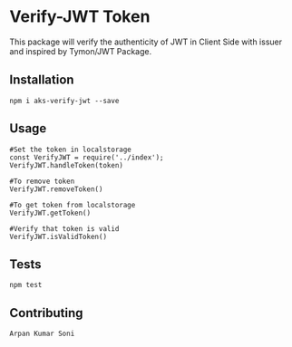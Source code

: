 # Verify-JWT Token 
This package will verify the authenticity of JWT in Client Side with issuer and inspired by Tymon/JWT Package.

## Installation
    
    npm i aks-verify-jwt --save


## Usage

    #Set the token in localstorage
    const VerifyJWT = require('../index');
    VerifyJWT.handleToken(token)  
    
    #To remove token
    VerifyJWT.removeToken()

    #To get token from localstorage
    VerifyJWT.getToken()

    #Verify that token is valid
    VerifyJWT.isValidToken()

## Tests
    npm test

## Contributing
    Arpan Kumar Soni